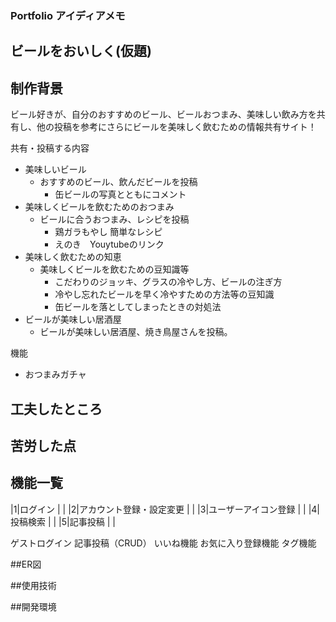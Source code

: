 
### Portfolio アイディアメモ

## ビールをおいしく(仮題)


## 制作背景
ビール好きが、自分のおすすめのビール、ビールおつまみ、美味しい飲み方を共有し、他の投稿を参考にさらにビールを美味しく飲むための情報共有サイト！

共有・投稿する内容
- 美味しいビール
  - おすすめのビール、飲んだビールを投稿
    - 缶ビールの写真とともにコメント
- 美味しくビールを飲むためのおつまみ
  - ビールに合うおつまみ、レシピを投稿
    - 鶏ガラもやし 簡単なレシピ
    - えのき　Youytubeのリンク
- 美味しく飲むための知恵
  - 美味しくビールを飲むための豆知識等
    - こだわりのジョッキ、グラスの冷やし方、ビールの注ぎ方
    - 冷やし忘れたビールを早く冷やすための方法等の豆知識
    - 缶ビールを落としてしまったときの対処法
- ビールが美味しい居酒屋
  - ビールが美味しい居酒屋、焼き鳥屋さんを投稿。

機能
- おつまみガチャ

## 工夫したところ

## 苦労した点

## 機能一覧

 |1|ログイン | |
 |2|アカウント登録・設定変更 | |
 |3|ユーザーアイコン登録 | |
 |4|投稿検索 | |
 |5|記事投稿 | |

ゲストログイン
記事投稿（CRUD）
いいね機能
お気に入り登録機能
タグ機能


##ER図

##使用技術

##開発環境
